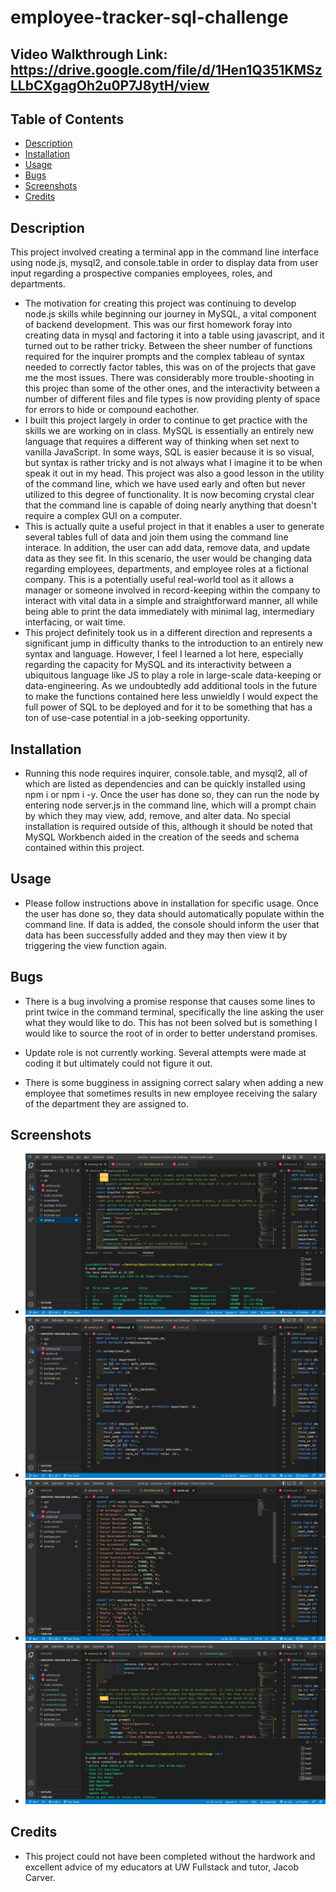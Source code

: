 # employee-tracker-sql-challenge

## Video Walkthrough Link: https://drive.google.com/file/d/1Hen1Q351KMSzLLbCXgagOh2u0P7J8ytH/view

## Table of Contents

- [Description](#description)
- [Installation](#installation)
- [Usage](#Usage)
- [Bugs](#Bugs)
- [Screenshots](#screenshots)
- [Credits](#credits)

## Description

This project involved creating a terminal app in the command line interface using node.js, mysql2, and console.table in order to display data from user input regarding a prospective companies employees, roles, and departments.

- The motivation for creating this project was continuing to develop node.js skills while beginning our journey in MySQL, a vital component of backend development. This was our first homework foray into creating data in mysql and factoring it into a table using javascript, and it turned out to be rather tricky. Between the sheer number of functions required for the inquirer prompts and the complex tableau of syntax needed to correctly factor tables, this was on of the projects that gave me the most issues. There was considerably more trouble-shooting in this projec than some of the other ones, and the interactivity between a number of different files and file types is now providing plenty of space for errors to hide or compound eachother.
- I built this project largely in order to continue to get practice with the skills we are working on in class. MySQL is essentially an entirely new language that requires a different way of thinking when set next to vanilla JavaScript. In some ways, SQL is easier because it is so visual, but syntax is rather tricky and is not always what I imagine it to be when speak it out in my head. This project was also a good lesson in the utility of the command line, which we have used early and often but never utilized to this degree of functionality. It is now becoming crystal clear that the command line is capable of doing nearly anything that doesn't require a complex GUI on a computer.
- This is actually quite a useful project in that it enables a user to generate several tables full of data and join them using the command line interace. In addition, the user can add data, remove data, and update data as they see fit. In this scenario, the user would be changing data regarding employees, departments, and employee roles at a fictional company. This is a potentially useful real-world tool as it allows a manager or someone involved in record-keeping within the company to interact with vital data in a simple and straightforward manner, all while being able to print the data immediately with minimal lag, intermediary interfacing, or wait time.
- This project definitely took us in a different direction and represents a significant jump in difficulty thanks to the introduction to an entirely new syntax and language. However, I feel I learned a lot here, especially regarding the capacity for MySQL and its interactivity between a ubiquitous language like JS to play a role in large-scale data-keeping or data-engineering. As we undoubtedly add additional tools in the future to make the functions contained here less unwieldly I would expect the full power of SQL to be deployed and for it to be something that has a ton of use-case potential in a job-seeking opportunity.

## Installation

- Running this node requires inquirer, console.table, and mysql2, all of which are listed as dependencies and can be quickly installed using npm i or npm i -y. Once the user has done so, they can run the node by entering node server.js in the command line, which will a prompt chain by which they may view, add, remove, and alter data. No special installation is required outside of this, although it should be noted that MySQL Workbench aided in the creation of the seeds and schema contained within this project.

## Usage

- Please follow instructions above in installation for specific usage. Once the user has done so, they data should automatically populate within the command line. If data is added, the console should inform the user that data has been successfully added and they may then view it by triggering the view function again.

## Bugs

- There is a bug involving a promise response that causes some lines to print twice in the command terminal, specifically the line asking the user what they would like to do. This has not been solved but is something I would like to source the root of in order to better understand promises.

- Update role is not currently working. Several attempts were made at coding it but ultimately could not figure it out.

- There is some bugginess in assigning correct salary when adding a new employee that sometimes results in new employee receiving the salary of the department they are assigned to.

## Screenshots

- ![Alt= Screenshot showing server.js running in node with a list of employees.](./screenshots/screenshot1.jpg)
- ![Alt= Screenshot showing the SQL schema.](./screenshots/screenshot2.jpg)
- ![Alt= Screenshot showing default SQL seeding.](./screenshots/screenshot3.jpg)
- ![Alt= Screenshot showing opening Inquirer prompt.](./screenshots/screenshot4.jpg)

## Credits

- This project could not have been completed without the hardwork and excellent advice of my educators at UW Fullstack and tutor, Jacob Carver.
